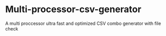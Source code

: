 # Multi-processor-csv-generator
 A multi proccessor ultra fast and optimized CSV combo generator with file check 
